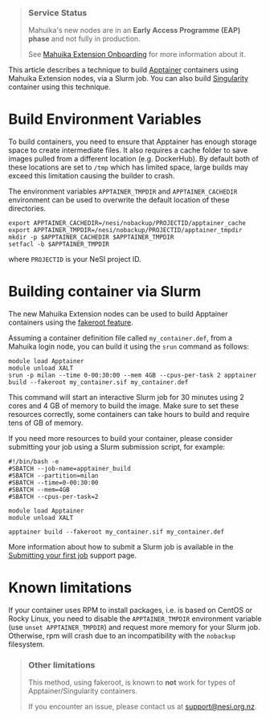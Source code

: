 > ### Service Status
>
> Mahuika's new nodes are in an **Early Access Programme (EAP) phase**
> and not fully in production.
>
> See [Mahuika Extension
> Onboarding](https://support.nesi.org.nz/hc/en-gb/articles/5002335382543)
> for more information about it.

This article describes a technique to build
[Apptainer](https://apptainer.org/) containers using Mahuika Extension
nodes, via a Slurm job. You can also build
[Singularity](https://support.nesi.org.nz/hc/en-gb/articles/360001107916)
container using this technique.

# Build Environment Variables

To build containers, you need to ensure that Apptainer has enough
storage space to create intermediate files. It also requires a cache
folder to save images pulled from a different location (e.g. DockerHub).
By default both of these locations are set to `/tmp` which has limited
space, large builds may exceed this limitation causing the builder to
crash.

The environment variables `APPTAINER_TMPDIR` and `APPTAINER_CACHEDIR`
environment can be used to overwrite the default location of these
directories.

    export APPTAINER_CACHEDIR=/nesi/nobackup/PROJECTID/apptainer_cache
    export APPTAINER_TMPDIR=/nesi/nobackup/PROJECTID/apptainer_tmpdir
    mkdir -p $APPTAINER_CACHEDIR $APPTAINER_TMPDIR
    setfacl -b $APPTAINER_TMPDIR

where `PROJECTID` is your NeSI project ID.

# Building container via Slurm

The new Mahuika Extension nodes can be used to build Apptainer
containers using the [fakeroot
feature](https://apptainer.org/docs/user/main/fakeroot.html).

Assuming a container definition file called `my_container.def`, from a
Mahuika login node, you can build it using the `srun` command as
follows:

    module load Apptainer
    module unload XALT
    srun -p milan --time 0-00:30:00 --mem 4GB --cpus-per-task 2 apptainer build --fakeroot my_container.sif my_container.def

This command will start an interactive Slurm job for 30 minutes using 2
cores and 4 GB of memory to build the image. Make sure to set these
resources correctly, some containers can take hours to build and require
tens of GB of memory.

If you need more resources to build your container, please consider
submitting your job using a Slurm submission script, for example:

    #!/bin/bash -e
    #SBATCH --job-name=apptainer_build
    #SBATCH --partition=milan
    #SBATCH --time=0-00:30:00
    #SBATCH --mem=4GB
    #SBATCH --cpus-per-task=2

    module load Apptainer
    module unload XALT

    apptainer build --fakeroot my_container.sif my_container.def

More information about how to submit a Slurm job is available in the
[Submitting your first
job](https://support.nesi.org.nz/hc/en-gb/articles/360000684396) support
page.

# Known limitations

If your container uses RPM to install packages, i.e. is based on CentOS
or Rocky Linux, you need to disable the `APPTAINER_TMPDIR` environment
variable (use `unset APPTAINER_TMPDIR`) and request more memory for your
Slurm job. Otherwise, rpm will crash due to an incompatibility with the
`nobackup` filesystem.

> ### Other limitations
>
> This method, using fakeroot, is known to **not** work for types of
> Apptainer/Singularity containers.
>
> If you encounter an issue, please contact us at <support@nesi.org.nz>.
